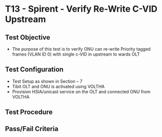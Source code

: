 # T13 - Spirent - Verify Re-Write C-VID Upstream

## Test Objective

* The purpose of this test is to verify ONU can re-write Priority tagged frames (VLAN ID 0) with single c-VID in upstream to wards OLT

## Test Configuration

* Test Setup as shown in Section – 7
* Tibit OLT and ONU is activated using VOLTHA
* Provision HSIA/unicast service on the OLT and connected ONU from VOLTHA

## Test Procedure

## Pass/Fail Criteria
